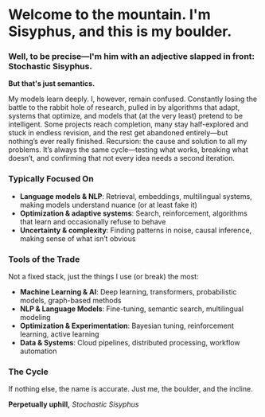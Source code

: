 # Welcome to the mountain. I'm Sisyphus, and this is my boulder.
### Well, to be precise—I'm him with an adjective slapped in front: Stochastic Sisyphus. 
**But that's just semantics.** 

My models learn deeply. I, however, remain confused. Constantly losing the battle to the rabbit hole of research, pulled in by algorithms that adapt, systems that optimize, and models that (at the very least) pretend to be intelligent. Some projects reach completion, many stay half-explored and stuck in endless revision, and the rest get abandoned entirely—but nothing’s ever really finished.
Recursion: the cause and solution to all my problems. It’s always the same cycle—testing what works, breaking what doesn’t, and confirming that not every idea needs a second iteration.

### Typically Focused On
- **Language models & NLP**: Retrieval, embeddings, multilingual systems, making models understand nuance (or at least fake it)
- **Optimization & adaptive systems**: Search, reinforcement, algorithms that learn and occasionally refuse to behave
- **Uncertainty & complexity**: Finding patterns in noise, causal inference, making sense of what isn’t obvious

### Tools of the Trade
Not a fixed stack, just the things I use (or break) the most:
- **Machine Learning & AI**: Deep learning, transformers, probabilistic models, graph-based methods
- **NLP & Language Models**: Fine-tuning, semantic search, multilingual modeling
- **Optimization & Experimentation**: Bayesian tuning, reinforcement learning, active learning
- **Data & Systems**: Cloud pipelines, distributed processing, workflow automation

### The Cycle
If nothing else, the name is accurate. Just me, the boulder, and the incline.

**Perpetually uphill,**
*Stochastic Sisyphus*

